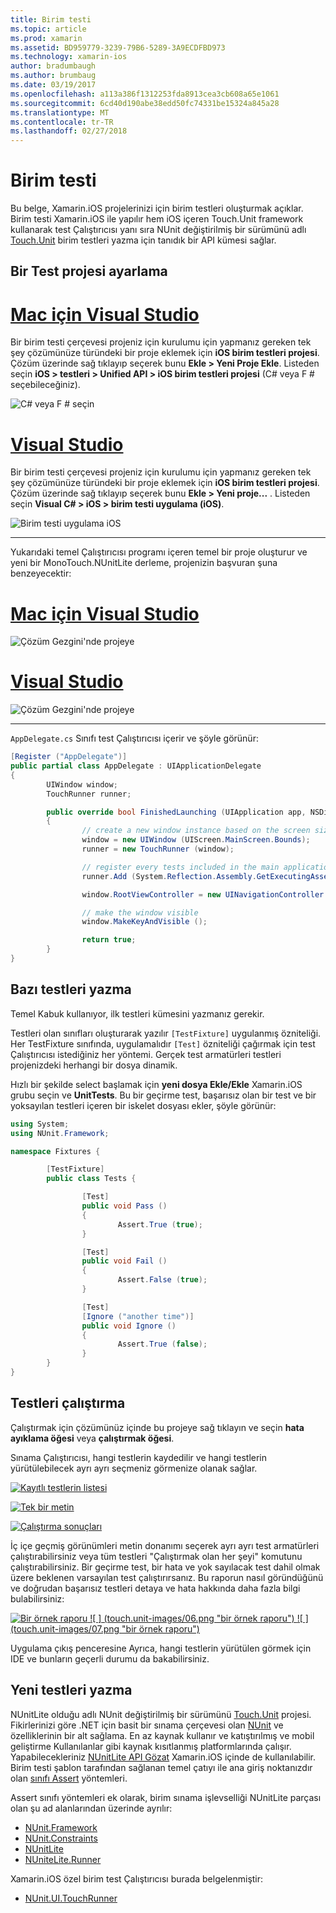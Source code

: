 ```yaml
---
title: Birim testi
ms.topic: article
ms.prod: xamarin
ms.assetid: BD959779-3239-79B6-5289-3A9ECDFBD973
ms.technology: xamarin-ios
author: bradumbaugh
ms.author: brumbaug
ms.date: 03/19/2017
ms.openlocfilehash: a113a386f1312253fda8913cea3cb608a65e1061
ms.sourcegitcommit: 6cd40d190abe38edd50fc74331be15324a845a28
ms.translationtype: MT
ms.contentlocale: tr-TR
ms.lasthandoff: 02/27/2018
---
```

# <a name="unit-testing"></a>Birim testi

Bu belge, Xamarin.iOS projelerinizi için birim testleri oluşturmak açıklar.
Birim testi Xamarin.iOS ile yapılır hem iOS içeren Touch.Unit framework kullanarak test Çalıştırıcısı yanı sıra NUnit değiştirilmiş bir sürümünü adlı [Touch.Unit](https://github.com/xamarin/Touch.Unit) birim testleri yazma için tanıdık bir API kümesi sağlar.

## <a name="setting-up-a-test-project"></a>Bir Test projesi ayarlama

# <a name="visual-studio-for-mactabvsmac"></a>[Mac için Visual Studio](#tab/vsmac)

Bir birim testi çerçevesi projeniz için kurulumu için yapmanız gereken tek şey çözümünüze türündeki bir proje eklemek için **iOS birim testleri projesi**. Çözüm üzerinde sağ tıklayıp seçerek bunu **Ekle > Yeni Proje Ekle**. Listeden seçin **iOS > testleri > Unified API > iOS birim testleri projesi** (C# veya F # seçebileceğiniz).

![](touch.unit-images/00.png "C# veya F # seçin")

# <a name="visual-studiotabvswin"></a>[Visual Studio](#tab/vswin)

Bir birim testi çerçevesi projeniz için kurulumu için yapmanız gereken tek şey çözümünüze türündeki bir proje eklemek için **iOS birim testleri projesi**. Çözüm üzerinde sağ tıklayıp seçerek bunu **Ekle > Yeni proje...** . Listeden seçin **Visual C# > iOS > birim testi uygulama (iOS)**.

![](touch.unit-images/00a.png "Birim testi uygulama iOS")

-----

Yukarıdaki temel Çalıştırıcısı programı içeren temel bir proje oluşturur ve yeni bir MonoTouch.NUnitLite derleme, projenizin başvuran şuna benzeyecektir:

# <a name="visual-studio-for-mactabvsmac"></a>[Mac için Visual Studio](#tab/vsmac)

![](touch.unit-images/01.png "Çözüm Gezgini'nde projeye")

# <a name="visual-studiotabvswin"></a>[Visual Studio](#tab/vswin)

![](touch.unit-images/01a.png "Çözüm Gezgini'nde projeye")

-----

`AppDelegate.cs` Sınıfı test Çalıştırıcısı içerir ve şöyle görünür:

```csharp
[Register ("AppDelegate")]
public partial class AppDelegate : UIApplicationDelegate
{
        UIWindow window;
        TouchRunner runner;

        public override bool FinishedLaunching (UIApplication app, NSDictionary options)
        {
                // create a new window instance based on the screen size
                window = new UIWindow (UIScreen.MainScreen.Bounds);
                runner = new TouchRunner (window);

                // register every tests included in the main application/assembly
                runner.Add (System.Reflection.Assembly.GetExecutingAssembly ());

                window.RootViewController = new UINavigationController (runner.GetViewController ());

                // make the window visible
                window.MakeKeyAndVisible ();

                return true;
        }
}
```

## <a name="writing-some-tests"></a>Bazı testleri yazma

Temel Kabuk kullanıyor, ilk testleri kümesini yazmanız gerekir.

Testleri olan sınıfları oluşturarak yazılır `[TestFixture]` uygulanmış özniteliği. Her TestFixture sınıfında, uygulamalıdır `[Test]` özniteliği çağırmak için test Çalıştırıcısı istediğiniz her yöntemi. Gerçek test armatürleri testleri projenizdeki herhangi bir dosya dinamik.

Hızlı bir şekilde select başlamak için **yeni dosya Ekle/Ekle** Xamarin.iOS grubu seçin ve **UnitTests**. Bu bir geçirme test, başarısız olan bir test ve bir yoksayılan testleri içeren bir iskelet dosyası ekler, şöyle görünür:

```csharp
using System;
using NUnit.Framework;

namespace Fixtures {

        [TestFixture]
        public class Tests {

                [Test]
                public void Pass ()
                {
                        Assert.True (true);
                }

                [Test]
                public void Fail ()
                {
                        Assert.False (true);
                }

                [Test]
                [Ignore ("another time")]
                public void Ignore ()
                {
                        Assert.True (false);
                }
        }
}
```

## <a name="running-your-tests"></a>Testleri çalıştırma

Çalıştırmak için çözümünüz içinde bu projeye sağ tıklayın ve seçin **hata ayıklama öğesi** veya **çalıştırmak öğesi**.

Sınama Çalıştırıcısı, hangi testlerin kaydedilir ve hangi testlerin yürütülebilecek ayrı ayrı seçmeniz görmenize olanak sağlar.

[ ![](touch.unit-images/02.png "Kayıtlı testlerin listesi")](touch.unit-images/02.png) 

[ ![](touch.unit-images/03.png "Tek bir metin")](touch.unit-images/03.png) 

[ ![](touch.unit-images/04.png "Çalıştırma sonuçları")](touch.unit-images/04.png)

İç içe geçmiş görünümleri metin donanımı seçerek ayrı ayrı test armatürleri çalıştırabilirsiniz veya tüm testleri "Çalıştırmak olan her şeyi" komutunu çalıştırabilirsiniz. Bir geçirme test, bir hata ve yok sayılacak test dahil olmak üzere beklenen varsayılan test çalıştırırsanız. Bu raporun nasıl göründüğünü ve doğrudan başarısız testleri detaya ve hata hakkında daha fazla bilgi bulabilirsiniz:

[ ![](touch.unit-images/05.png "Bir örnek raporu") ](touch.unit-images/05.png) [ ![ ] (touch.unit-images/06.png "bir örnek raporu") ](touch.unit-images/06.png) [ ![ ] (touch.unit-images/07.png "bir örnek raporu")](touch.unit-images/07.png)

Uygulama çıkış penceresine Ayrıca, hangi testlerin yürütülen görmek için IDE ve bunların geçerli durumu da bakabilirsiniz.

## <a name="writing-new-tests"></a>Yeni testleri yazma

NUnitLite olduğu adlı NUnit değiştirilmiş bir sürümünü [Touch.Unit](https://github.com/xamarin/Touch.Unit) projesi. Fikirlerinizi göre .NET için basit bir sınama çerçevesi olan [NUnit](http://nunit.com/) ve özelliklerinin bir alt sağlama.
En az kaynak kullanır ve katıştırılmış ve mobil geliştirme Kullanılanlar gibi kaynak kısıtlanmış platformlarında çalışır. Yapabilecekleriniz [NUnitLite API Gözat](https://developer.xamarin.com/api/namespace/NUnitLite/) Xamarin.iOS içinde de kullanılabilir. Birim testi şablon tarafından sağlanan temel çatıyı ile ana giriş noktanızdır olan [sınıfı Assert](https://developer.xamarin.com/api/type/NUnit.Framework.Assert/) yöntemleri.

Assert sınıfı yöntemleri ek olarak, birim sınama işlevselliği NUnitLite parçası olan şu ad alanlarından üzerinde ayrılır:

-   [NUnit.Framework](https://developer.xamarin.com/api/namespace/NUnit.Framework/)
-   [NUnit.Constraints](https://developer.xamarin.com/api/namespace/NUnit.Framework.Constraints/)
-   [NUnitLite](https://developer.xamarin.com/api/namespace/NUnitLite/)
-   [NUniteLite.Runner](https://developer.xamarin.com/api/namespace/NUnitLite.Runner/)


Xamarin.iOS özel birim test Çalıştırıcısı burada belgelenmiştir:

-   [NUnit.UI.TouchRunner](https://developer.xamarin.com/api/type/NUnit.UI.TouchRunner/)

